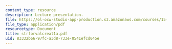 ```yaml
---
content_type: resource
description: Lecture presentation.
file: https://ol-ocw-studio-app-production.s3.amazonaws.com/courses/15-902-strategic-management-i-fall-2006/83332b6697fca3d8733e0541efcd045e_strforvalcreat1a.pdf
file_type: application/pdf
resourcetype: Document
title: strforvalcreat1a.pdf
uid: 83332b66-97fc-a3d8-733e-0541efcd045e
---
```

